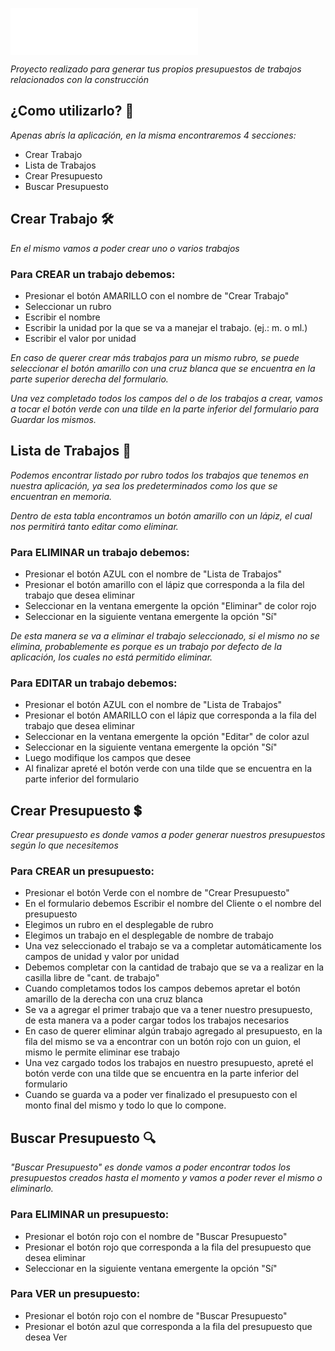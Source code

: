 
<img src="https://raw.githubusercontent.com/romani22/Curso_JS_romani/master/assets/img/LogoBlanco.png" align="center"
     alt="Size Limit logo by Anton Lovchikov">
     


_Proyecto realizado para generar tus propios presupuestos de trabajos relacionados con la construcción_

## ¿Como utilizarlo? 🚀
_Apenas abrís la aplicación, en la misma encontraremos 4 secciones:_

* Crear Trabajo 
* Lista de Trabajos
* Crear Presupuesto
* Buscar Presupuesto


## Crear Trabajo 🛠️

_En el mismo vamos a poder crear uno o varios trabajos_

### Para CREAR un trabajo debemos:
* Presionar el botón AMARILLO con el nombre de "Crear Trabajo"
* Seleccionar un rubro
* Escribir el nombre
* Escribir la unidad por la que se va a manejar el trabajo. (ej.: m. o ml.)
* Escribir el valor por unidad


_En caso de querer crear más trabajos para un mismo rubro, se puede seleccionar el botón amarillo con una cruz blanca que se encuentra en la parte superior derecha del formulario._

_Una vez completado todos los campos del o de los trabajos a crear, vamos a tocar el botón verde con una tilde en la parte inferior del formulario para Guardar los mismos._

## Lista de Trabajos 📄

_Podemos encontrar listado por rubro todos los trabajos que tenemos en nuestra aplicación, ya sea los predeterminados como los que se encuentran en memoria._

_Dentro de esta tabla encontramos un botón amarillo con un lápiz, el cual nos permitirá tanto editar como eliminar._

### Para ELIMINAR un trabajo debemos:

* Presionar el botón AZUL con el nombre de "Lista de Trabajos"
* Presionar el botón amarillo con el lápiz que corresponda a la fila del trabajo que desea eliminar
* Seleccionar en la ventana emergente la opción "Eliminar" de color rojo
* Seleccionar en la siguiente ventana emergente la opción "Sí"

_De esta manera se va a eliminar el trabajo seleccionado, si el mismo no se elimina, probablemente es porque es un trabajo por defecto de la aplicación, los cuales no está permitido eliminar._

### Para EDITAR un trabajo debemos:

* Presionar el botón AZUL con el nombre de "Lista de Trabajos"
* Presionar el botón AMARILLO con el lápiz que corresponda a la fila del trabajo que desea eliminar
* Seleccionar en la ventana emergente la opción "Editar" de color azul
* Seleccionar en la siguiente ventana emergente la opción "Sí"
* Luego modifique los campos que desee
* Al finalizar apreté el botón verde con una tilde que se encuentra en la parte inferior del formulario

## Crear Presupuesto 💲

_Crear presupuesto es donde vamos a poder generar nuestros presupuestos según lo que necesitemos_

### Para CREAR un presupuesto:

* Presionar el botón Verde con el nombre de "Crear Presupuesto"
* En el formulario debemos Escribir el nombre del Cliente o el nombre del presupuesto
* Elegimos un rubro en el desplegable de rubro
* Elegimos un trabajo en el desplegable de nombre de trabajo
* Una vez seleccionado el trabajo se va a completar automáticamente los campos de unidad y valor por unidad
* Debemos completar con la cantidad de trabajo que se va a realizar en la casilla libre de "cant. de trabajo"
* Cuando completamos todos los campos debemos apretar el botón amarillo de la derecha con una cruz blanca
* Se va a agregar el primer trabajo que va a tener nuestro presupuesto, de esta manera va a poder cargar todos los trabajos necesarios
* En caso de querer eliminar algún trabajo agregado al presupuesto, en la fila del mismo se va a encontrar con un botón rojo con un guion, el mismo le permite eliminar ese trabajo
* Una vez cargado todos los trabajos en nuestro presupuesto, apreté el botón verde con una tilde que se encuentra en la parte inferior del formulario
* Cuando se guarda va a poder ver finalizado el presupuesto con el monto final del mismo y todo lo que lo compone.


## Buscar Presupuesto 🔍

_"Buscar Presupuesto" es donde vamos a poder encontrar todos los presupuestos creados hasta el momento y vamos a poder rever el mismo o eliminarlo._

### Para ELIMINAR un presupuesto:

* Presionar el botón rojo con el nombre de "Buscar Presupuesto"
* Presionar el botón rojo que corresponda a la fila del presupuesto que desea eliminar
* Seleccionar en la siguiente ventana emergente la opción "Sí"

### Para VER un presupuesto:

* Presionar el botón rojo con el nombre de "Buscar Presupuesto"
* Presionar el botón azul que corresponda a la fila del presupuesto que desea Ver
